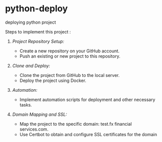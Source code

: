 # python-deploy
deploying python project

Steps to implement this project :

1. *Project Repository Setup:*
   - Create a new repository on your GitHub account.
   - Push an existing or new project to this repository.

2. *Clone and Deploy:*
   - Clone the project from GitHub to the local server.
   - Deploy the project using Docker.

3. *Automation:*
   - Implement automation scripts for deployment and other necessary tasks.

4. *Domain Mapping and SSL:*
   - Map the project to the specific domain: test.fx financial services.com.
   - Use Certbot to obtain and configure SSL certificates for the domain

